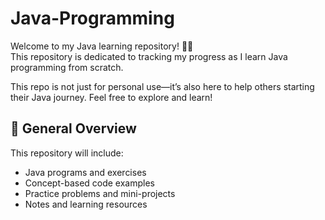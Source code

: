 # Java-Programming

Welcome to my Java learning repository! 👩‍💻  
This repository is dedicated to tracking my progress as I learn Java programming from scratch.

This repo is not just for personal use—it’s also here to help others starting their Java journey. 
Feel free to explore and learn!

## 📌 General Overview

This repository will include:
- Java programs and exercises
- Concept-based code examples
- Practice problems and mini-projects
- Notes and learning resources

